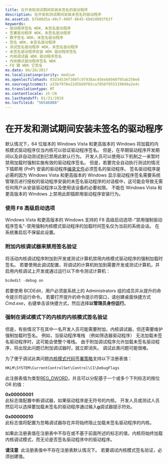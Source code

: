```yaml
---
title: 在开发和测试期间安装未签名的驱动程序
description: 在开发和测试期间安装未签名的驱动程序
ms.assetid: b7b08d5a-40cf-498f-8645-6b02d803f62f
keywords:
- 驱动程序签名 WDK，未签名驱动程序
- 签署驱动程序 WDK，未签名驱动程序
- 数字签名 WDK，未签名驱动程序
- 签名 WDK，未签名驱动程序
- 测试签名驱动程序 WDK，未签名驱动程序
- 未签名驱动程序安装 WDK 驱动程序签名
- 内核调试器 WDK 驱动程序签名
- 内核模式驱动程序签名 WDK
- F8 键 WDK 它签名
ms.date: 04/20/2017
ms.localizationpriority: medium
ms.openlocfilehash: 03d34534f308fc97938ac456eb8948f95ab250e8
ms.sourcegitcommit: a33b7978e22d5bb9f65ca7056f955319049a2e4c
ms.translationtype: MT
ms.contentlocale: zh-CN
ms.lasthandoff: 01/31/2019
ms.locfileid: "56546888"
---
```

# <a name="installing-an-unsigned-driver-during-development-and-test"></a>在开发和测试期间安装未签名的驱动程序


默认情况下，64 位版本的 Windows Vista 和更高版本的 Windows 将加载的内核模式驱动程序仅当内核可以验证驱动程序签名。 但是，在早期驱动程序开发期间以及非自动测试到已禁用此默认行为。 开发人员可以使用以下机制之一来暂时禁用加载时强制实施有效的驱动程序签名。 但是，若要完全自动执行测试的情况下插即用 (PnP) 安装的驱动程序[编录文件](catalog-files.md)必须签名的驱动程序。 签名驱动程序是必需的因为 Windows Vista 和更高版本的 Windows 显示驱动程序签名需要系统管理员进行授权的驱动程序安装的未签名驱动程序的对话框中，这可能会导致无需任何用户从安装驱动程序以及使用该设备的必要权限。 不能在 Windows Vista 和更高版本的 Windows 上禁用此即插即用驱动程序安装行为。

### <a name="use-the-f8-advanced-boot-option"></a>**使用 F8 高级启动选项**

Windows Vista 和更高版本的 Windows 支持的 F8 高级启动选项-"禁用强制驱动程序签名"-禁用强制内核模式驱动程序的加载时间签名仅为当前的系统会话。 在系统重启后不保留此设置。

### <a href="" id="attach-a-kernel-debugger-to-disable-signature-verification"></a> 附加内核调试器来禁用签名验证

将活动内核调试程序附加到开发或测试计算机禁用内核模式驱动程序的强制加载时签名。 若要使用此调试配置，将调试的计算机附加到需要开发或测试计算机，并启用内核调试上开发或通过运行以下命令测试计算机：

```cpp
bcdedit -debug on
```

若要使用 BCDEdit，用户必须是系统上的 Administrators 组的成员并从提升的命令提示符运行命令。 若要打开提升的命令提示符窗口，请创建桌面快捷方式*Cmd.exe*，右键单击该快捷方式，然后选择**以管理员身份运行**。

### <a href="" id="enforcing-kernel-mode-signature-verification-in-kernel-debugging-mode"></a> 强制在调试模式下的内核的内核模式签名验证

但是，有些情况下在其中一名开发人员可能需要附加，内核调试器，但还需要维护强制加载时签名。 例如，当驱动程序堆栈 （例如筛选器驱动程序） 无法加载未签名驱动程序时，这可能会使整个堆栈。 由于附加调试程序允许加载未签名驱动程序，将出现此问题已附加调试器时，就立即消失。 调试此类问题可能很难。

为了便于调试此类问题[内核模式代码签署策略](kernel-mode-code-signing-policy--windows-vista-and-later-.md)支持以下注册表值：

```cpp
HKLM\SYSTEM\CurrentControlSet\Control\CI\DebugFlags
```

此注册表值为类型[REG_DWORD](https://docs.microsoft.com/windows/desktop/SysInfo/registry-value-types)，并且可以分配基于一个或多个下列标志的按位 OR 的值：

<a href="" id="0x00000001"></a>**0x00000001**  
此标志值配置中断调试器，如果驱动程序是无符号的内核。 开发人员或测试人员然后可以选择要加载未签名的驱动程序通过输入**g**调试器提示符处。

<a href="" id="0x00000010"></a>**0x00000010**  
此标志值将配置为忽略调试器存在并将始终阻止加载未签名驱动程序的内核。

如果此注册表值在注册表中不存在或不基于前面所述的标志的值，内核将始终加载内核调试模式，而无论是否签名驱动程序中的驱动程序。

**请注意**  此注册表值中不存在注册表默认情况下。 若要调试内核模式签名验证，必须创建值。

 

 

 





